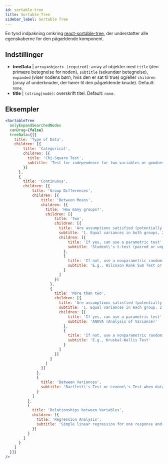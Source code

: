 ```yaml
---
id: sortable-tree 
title: Sortable Tree
sidebar_label: Sortable Tree
---
```


En tynd indpakning omkring [react-sortable-tree](https://www.npmjs.com/package/react-sortable-tree), der understøtter alle egenskaberne for den pågældende komponent.

## Indstillinger

* __treeData__ | `array<object> (required)`: array af objekter med `title` (den primære betegnelse for noden),
`subtitle` (sekundær betegnelse), `expanded` (viser nodens børn, hvis den er sat til true) og/eller
`children` (array af underknuder, der hører til den pågældende knude). Default: `none`.
* __title__ | `(string|node)`: overskrift titel. Default: `none`.


## Eksempler

```jsx live
<SortableTree 
  onlyExpandSearchedNodes 
  canDrag={false} 
  treeData={[{
    title: 'Type of Data',
    children: [{
        title: 'Categorical',
        children: [{
          title: 'Chi-Square Test',
          subtitle: 'Test for independence for two variables or goodness-of-fit test'
        }]
      },
      {
        title: 'Continuous',
        children: [{
            title: 'Group Differences',
            children: [{
                title: 'Between Means',
                children: [{
                  title: 'How many groups?',
                  children: [{
                      title: 'Two',
                      children: [{
                        title: 'Are assumptions satisfied (potentially after data transformations)?',
                        subtitle: '1. Equal variances in both groups, 2. Data normally distributed or sufficiently large sample',
                        children: [{
                            title: 'If yes, can use a parametric test',
                            subtitle: 'Student\'s t-test (paired or unpaired)'
                          },
                          {
                            title: 'If not, use a nonparametric randomization test',
                            subtitle: 'E.g., Wilcoxon Rank Sum Test or Mann-Whitney U Test'
                          }
                        ]
                      }]
                    },
                    {
                      title: 'More than two',
                      children: [{
                        title: 'Are assumptions satisfied (potentially after data transformations)?',
                        subtitle: '1. Equal variances in each group, 2. Data normally distributed or sufficiently large sample',
                        children: [{
                            title: 'If yes, can use a parametric test',
                            subtitle: 'ANOVA (Analysis of Variance)'
                          },
                          {
                            title: 'If not, use a nonparametric randomization test',
                            subtitle: 'E.g., Kruskal-Wallis Test'
                          }
                        ]
                      }]
                    }
                  ]
                }]
              },
              {
                title: 'Between Variances',
                subtitle: 'Bartlett\'s Test or Levene\'s Test when data are normally distrubuted'
              }
            ]
          },
          {
            title: 'Relationships between Variables',
            children: [{
              title: 'Regression Analysis',
              subtitle: 'Simple linear regression for one response and one predictor,\nmultiple regression in case of several explanatory variables.'
            }]
          }
        ]
      }
    ]
  }]}
/>
``` 



